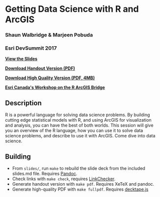 Getting Data Science with R and ArcGIS
======================================

### Shaun Walbridge & Marjeen Pobuda
### Esri DevSummit 2017

**[View the Slides](https://4326.us/esri/r-2017/)**

**[Download Handout Version (PDF)](https://4326.us/esri/r/devsummit-2017-data-science-r-arcgis-presentation-handout.pdf)**

**[Download High Quality Version (PDF, 4MB)](https://4326.us/esri/r/devsummit-2017-data-science-r-arcgis-presentation-full.pdf)**

**[Esri Canada's Workshop on the R ArcGIS Bridge](https://github.com/cplouffe/r-arcgis-workshop)**

Description
-----------

R is a powerful language for solving data science problems.
By building cutting edge statistical models with R, and
using ArcGIS for visualization and analysis, you can have the
best of both worlds. This session will give you an overview of the
R language, how you can use it to solve data science problems, and
describe to use it with ArcGIS. Come dive into data science.

Building
--------

 - From `slides/`, run `make` to rebuild the slide deck from the included slides.md file. Requires [Pandoc](http://johnmacfarlane.net/pandoc/).
 - Check links with `make check`, requires [LinkChecker](https://pypi.python.org/pypi/LinkChecker).
 - Generate handout version with `make pdf`. Requires XeTeX and pandoc.
 - Generate high-quality PDF with `make fullpdf`. Requires [decktape.js](https://github.com/astefanutti/decktape)
